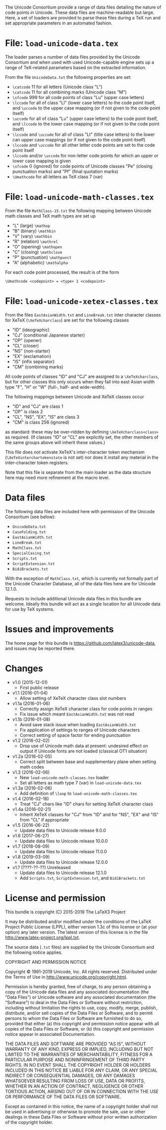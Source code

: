 The Unicode Consortium provide a range of data files detailing
the nature of code points in Unicode. These data files are
machine-readable but large. Here, a set of loaders are provided
to parse these files during a TeX run and set appropriate
parameters in an automated fashion.

File: `load-unicode-data.tex`
=============================

The loader parses a number of data files provided by the Unicode
Consortium and when used with used Unicode-capable engine sets
up a range of TeX-related parameters based on the extracted
information.

From the file `UnicodeData.txt` the following properties are set:
- `\catcode` 11 for all letters (Unicode class "L")
- `\catcode` 11 for all combining marks (Unicode class "M")
- `\sfcode` 999 for all code points of class "Lu" (upper case
  letters)
- `\lccode` for all of class "Ll" (lower case letters) to the code
  point itself, and `\uccode` to the upper case mapping (or if
  not given to the code point itself)
- `\uccode` for all of class "Lu" (upper case letters) to the code
  point itself, and `\lccode` to the lower case mapping (or if
  not given to the code point itself)
- `\lccode` and `\uccode` for all of class "Lt" (title case
  letters) to the lower can upper case mappings (or if not given
  to the code point itself)
- `\lccode` and `\uccode` for all other letter code points are
  set to the code point itself
- `\lccode` and/or `\uccode` for non-letter code points for
  which an upper or lower case mapping is given
- `\sfcode` 0 (ignored) for code points of Unicode classes "Pe"
  (closing punctuation marks) and "Pf" (final quotation marks)
- `\Umathcode` for all letters as TeX class 7 (var)

File: `load-unicode-math-classes.tex`
======================================

From the file `MathClass-15.txt` the following mapping between
Unicode math classes and TeX math types are set up
- "L" (large)       `\mathop`
- "B" (binary)      `\mathbin`
- "V" (vary)        `\mathbin`
- "R" (relation)    `\mathrel`
- "O" (opening)     `\mathopen`
- "C" (closing)     `\mathclose`
- "P" (punctuation) `\mathpunct`
- "A" (alphabetic)  `\mathalpha`

For each code point processed, the result is of the form

    \Umathcode <codepoint> = <type> 1 <codepoint>

File: `load-unicode-xetex-classes.tex`
======================================

From the files `EastAsianWidth.txt` and `LineBreak.txt` inter
character classes for XeTeX (`\XeTeXcharclass`) are set for the
following classes
- "ID" (ideographic)
- "CJ" (conditional Japanese starter)
- "OP" (opener)
- "CL" (closer)
- "NS" (non-starter)
- "EX" (exclamation)
- "IS" (infix separator)
- "CM" (combining marks)

All code points of classes "ID" and "CJ" are assigned to a
`\XeTeXcharclass`, but for other classes this only occurs when
they fall into east Asian width type "F", "H" or "W" (full-,
half- and wide-width).

The following mappings between Unicode and XeTeX classes occur
- "ID" and "CJ" are class 1
- "OP" is class 2
- "CL", "NS", "EX", "IS" are class 3
- "CM" is class 256 (ignored)

as standard: these may be over-ridden by defining
`\XeTeXcharclass<class>` as required. (If classes "ID" or "CL"
are explicitly set, the other members of the same groups above
will inherit these values.)

This file does _not_ activate XeTeX's inter-character token
mechanism (`\XeTeXinterchartokenstate` is not set) nor does it
install any material in the inter-character token registers.

Note that this file is separate from the main loader as the data
structure here may need more refinement at the macro level.

Data files
==========

The following data files are included here with permission of the
Unicode Consortium (see below):
- `UnicodeData.txt`
- `CaseFolding.txt`
- `EastAsianWidth.txt`
- `LineBreak.txt`
- `MathClass.txt`
- `SpecialCasing.txt`
- `Scripts.txt`
- `ScriptExtension.txt`
- `BidiBrackets.txt`

With the exception of `MathClass.txt`, which is currently not
formally part of the Unicode Character Database, all of the
data files here are for Unicode 12.1.0.

Requests to include additional Unicode data files in this bundle are
welcome. Ideally this bundle will act as a single location for all
Unicode data for use by TeX systems.

Issues and improvements
=======================

The home page for this bundle is
https://github.com/latex3/unicode-data, and issues may be
reported there.

Changes
=======

- v1.0  (2015-12-01)
  - First public release
- v1.1  (2016-01-04)
  - Allow setting of XeTeX character class slot numbers
- v1.1a (2016-01-06)
  - Correctly assign XeTeX character class for code points in
    ranges
  - Fix issue which meant `EastAsianWidth.txt` was not read
- v1.1b (2016-01-08)
  - Avoid save stack issue when loading `EastAsianWidth.txt`
  - Fix application of settings to ranges of Unicode characters
  - Correct setting of space factor for ending punctuation
- v1.2 (2016-02-02)
  - Drop use of Unicode math data at present: undesired effect on
    output if Unicode fonts are not loaded (classical OT1
    situation)
- v1.2a (2016-02-05)
  - Correct split between base and supplementary plane when
    setting math codes
- v1.3 (2016-02-06)
  - New `load-unicode-math-classes.tex` loader
  - Set all letters as math type 7 (var) in
    `load-unicode-data.tex`
- v1.3a (2016-02-06)
  - Add definition of `\loop` to `load-unicode-math-classes.tex`
- v1.4 (2016-02-16)
  - Treat "CJ" chars like "ID" chars for setting XeTeX character
    class
- v1.4a (2016-02-21)
  - Inherit XeTeX classes for "CJ" from "ID" and for  "NS", "EX"
    and "IS" from "CL" if appropriate
- v1.5 (2016-06-22)
  - Update data files to Unicode release 9.0.0
- v1.6 (2017-06-27)
  - Update data files to Unicode release 10.0.0
- v1.7 (2018-08-09)
  - Update data files to Unicode release 11.0.0
- v1.8 (2019-03-09)
  - Update data files to Unicode release 12.0.0
- v1.? (????-??-??) Unreleased
  - Update data files to Unicode release 12.1.0
  - Add `Scripts.txt`, `ScriptExtension.txt`, and `BidiBrackets.txt`

License and permission
======================

This bundle is copyright (C) 2015-2019 The LaTeX3 Project

It may be distributed and/or modified under the conditions of
the LaTeX Project Public License (LPPL), either version 1.3c of
this license or (at your option) any later version. The latest
version of this license is in the file
http://www.latex-project.org/lppl.txt.

The source data (`.txt` files) are supplied by the Unicode
Consortium and the following notice applies.

COPYRIGHT AND PERMISSION NOTICE


Copyright © 1991-2019 Unicode, Inc. All rights reserved.
Distributed under the Terms of Use in http://www.unicode.org/copyright.html.

Permission is hereby granted, free of charge, to any person obtaining
a copy of the Unicode data files and any associated documentation
(the "Data Files") or Unicode software and any associated documentation
(the "Software") to deal in the Data Files or Software
without restriction, including without limitation the rights to use,
copy, modify, merge, publish, distribute, and/or sell copies of
the Data Files or Software, and to permit persons to whom the Data Files
or Software are furnished to do so, provided that either
(a) this copyright and permission notice appear with all copies
of the Data Files or Software, or
(b) this copyright and permission notice appear in associated
Documentation.

THE DATA FILES AND SOFTWARE ARE PROVIDED "AS IS", WITHOUT WARRANTY OF
ANY KIND, EXPRESS OR IMPLIED, INCLUDING BUT NOT LIMITED TO THE
WARRANTIES OF MERCHANTABILITY, FITNESS FOR A PARTICULAR PURPOSE AND
NONINFRINGEMENT OF THIRD PARTY RIGHTS.
IN NO EVENT SHALL THE COPYRIGHT HOLDER OR HOLDERS INCLUDED IN THIS
NOTICE BE LIABLE FOR ANY CLAIM, OR ANY SPECIAL INDIRECT OR CONSEQUENTIAL
DAMAGES, OR ANY DAMAGES WHATSOEVER RESULTING FROM LOSS OF USE,
DATA OR PROFITS, WHETHER IN AN ACTION OF CONTRACT, NEGLIGENCE OR OTHER
TORTIOUS ACTION, ARISING OUT OF OR IN CONNECTION WITH THE USE OR
PERFORMANCE OF THE DATA FILES OR SOFTWARE.

Except as contained in this notice, the name of a copyright holder
shall not be used in advertising or otherwise to promote the sale,
use or other dealings in these Data Files or Software without prior
written authorization of the copyright holder.
